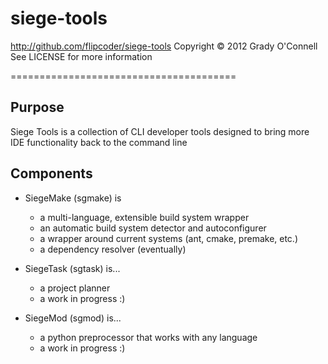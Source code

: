 # siege-tools
http://github.com/flipcoder/siege-tools
Copyright &copy; 2012 Grady O'Connell
See LICENSE for more information

=======================================

## Purpose ##
Siege Tools is a collection of CLI developer tools designed to bring more IDE functionality back to the command line

## Components ##
- SiegeMake (sgmake) is
    - a multi-language, extensible build system wrapper
    - an automatic build system detector and autoconfigurer
    - a wrapper around current systems (ant, cmake, premake, etc.)
    - a dependency resolver (eventually)

- SiegeTask (sgtask) is...
    - a project planner
    - a work in progress :)

- SiegeMod (sgmod) is...
    - a python preprocessor that works with any language
    - a work in progress :)


